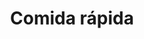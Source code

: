 ---
title: "Comida rápida"
url: /ciudad-satelite/comida-rapida-calle-peatonal-s-n-7/
shop: quiosco
---